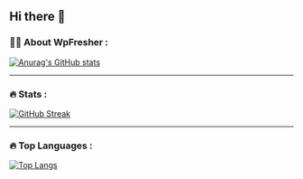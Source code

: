 ## Hi there 👋

### :woman_technologist: About WpFresher :
[![Anurag's GitHub stats](https://github-readme-stats.vercel.app/api?username=kawsarahmedr&theme=tokyonight&show_icons=true&card_width=575)](https://wpfresher.com/)

---
### :fire: Stats :

[![GitHub Streak](http://github-readme-streak-stats.herokuapp.com?user=kawsarahmedr&theme=dark&background=000000&card_width=575)](https://git.io/streak-stats)

---
### :fire: Top Languages :
[![Top Langs](https://github-readme-stats.vercel.app/api/top-langs/?username=kawsarahmedr&layout=compact&theme=vision-friendly-dark)](https://github.com/anuraghazra/github-readme-stats)
